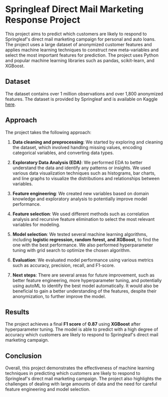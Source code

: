 # Springleaf Direct Mail Marketing Response Project
This project aims to predict which customers are likely to respond to Springleaf's direct mail marketing campaign for personal and auto loans. The project uses a large dataset of anonymized customer features and applies machine learning techniques to construct new meta-variables and select the most important features for prediction. The project uses Python and popular machine learning libraries such as pandas, scikit-learn, and XGBoost.

## **Dataset**
The dataset contains over 1 million observations and over 1,800 anonymized features. The dataset is provided by Springleaf and is available on Kaggle [here](https://www.kaggle.com/c/springleaf-marketing-response/data).

## **Approach**
The project takes the following approach:

1. **Data cleaning and preprocessing**: We started by exploring and cleaning the dataset, which involved handling missing values, encoding categorical variables, and converting data types.

2. **Exploratory Data Analysis (EDA)**: We performed EDA to better understand the data and identify any patterns or insights. We used various data visualization techniques such as histograms, bar charts, and line graphs to visualize the distributions and relationships between variables.

3. **Feature engineering**: We created new variables based on domain knowledge and exploratory analysis to potentially improve model performance.

4. **Feature selection**: We used different methods such as correlation analysis and recursive feature elimination to select the most relevant variables for modeling.

5. **Model selection**: We tested several machine learning algorithms, including **logistic regression, random forest, and XGBoost**, to find the one with the best performance. We also performed hyperparameter tuning with grid search to optimize the chosen algorithm.

6. **Evaluation**: We evaluated model performance using various metrics such as accuracy, precision, recall, and F1-score. 

7. **Next steps**: There are several areas for future improvement, such as better feature engineering, more hyperparameter tuning, and potentially using autoML to identify the best model automatically. It would also be beneficial to gain a better understanding of the features, despite their anonymization, to further improve the model.

## **Results**
The project achieves a final **F1 score** of **0.87** using **XGBoost** after hyperparameter tuning. The model is able to predict with a high degree of accuracy which customers are likely to respond to Springleaf's direct mail marketing campaign.

## **Conclusion**
Overall, this project demonstrates the effectiveness of machine learning techniques in predicting which customers are likely to respond to Springleaf's direct mail marketing campaign. The project also highlights the challenges of dealing with large amounts of data and the need for careful feature engineering and model selection.